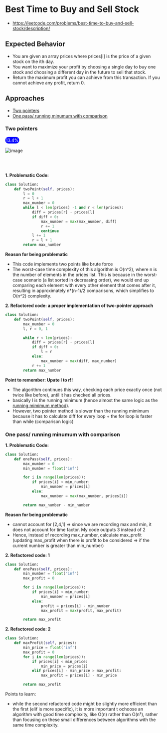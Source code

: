 # Best Time to Buy and Sell Stock

- https://leetcode.com/problems/best-time-to-buy-and-sell-stock/description/

## Expected Behavior

- You are given an array prices where prices[i] is the price of a given stock on the ith day.
- You want to maximize your profit by choosing a single day to buy one stock and choosing a different day in the future to sell that stock.
- Return the maximum profit you can achieve from this transaction. If you cannot achieve any profit, return 0.

## Approaches

- [Two pointers](#two-pointers)
- [One pass/ running minumum with comparison](#one-pass-running-minumum-with-comparison)

### Two pointers

<span style="display: inline-block; background-color: blue; border-radius: 800px; padding:2px; color: white;">
    13.4%
</span>

![image](https://github.com/pol-dev-shinroo/python-algorithm/assets/102004753/474cc4af-81d9-4f44-b714-806ef1691d68)

<br>
<br>

**1. Problematic Code:**

```python
class Solution:
    def twoPoint(self, prices):
        l = 0
        r = l + 1
        max_number = 0
        while l < len(prices) -1 and r < len(prices):
            diff = prices[r] - prices[l]
            if diff > 0:
                max_number = max(max_number, diff)
                r += 1
                continue
            l += 1
            r = l + 1
        return max_number
```

**Reason for being problematic**

- This code implements two points like brute force
- The worst-case time complexity of this algorithm is O(n^2), where n is the number of elements in the prices list. This is because in the worst-case scenario (a list sorted in decreasing order), we would end up comparing each element with every other element that comes after it, resulting in approximately n\*(n-1)/2 comparisons, which simplifies to O(n^2) complexity.

**2. Refactored code: a proper implementation of two-pointer approach**

```python
class Solution:
    def twoPoint(self, prices):
        max_number = 0
        l, r = 0, 1

        while r < len(prices):
            diff = prices[r] - prices[l]
            if diff < 0:
                l = r
            else:
                max_number = max(diff, max_number)
            r += 1
        return max_number
```

**Point to remember: Upate l to r!!**

- The algorithm continues this way, checking each price exactly once (not twice like before), until it has checked all prices.
- basically l is the running minimum (hence almost the same logic as the [running mimimum method](#one-pass-running-minumum-with-comparison)).
- However, two pointer method is slower than the running mimimum because it has to calculate diff for every loop + the for loop is faster than while (comparison logic)

### One pass/ running minumum with comparison

**1. Problematic Code:**

```python
class Solution:
    def onePass(self, prices):
        max_number = 0
        min_number = float("inf")

        for i in range(len(prices)):
            if prices[i] < min_number:
                min_number = prices[i]
            else:
                max_number = max(max_number, prices[i])

        return max_number - min_number
```

**Reason for being problematic**

- cannot account for [2,4,1] => since we are recording max and min, it does not account for time factor. My code outputs 3 instead of 2
- Hence, instead of recording max_number, calculate max_profit (updating max_profit when there is profit to be considered => if the current number is greater than min_number)

**2. Refactored code: 1**

```python
class Solution:
    def onePass(self, prices):
        min_number = float("inf")
        max_profit = 0

        for i in range(len(prices)):
            if prices[i] < min_number:
                min_number = prices[i]
            else:
                profit = prices[i] - min_number
                max_profit = max(profit, max_profit)

        return max_profit
```

**2. Refactored code: 2**

```python
class Solution:
    def maxProfit(self, prices):
        min_price = float('inf')
        max_profit = 0
        for i in range(len(prices)):
            if prices[i] < min_price:
                min_price = prices[i]
            elif prices[i] - min_price > max_profit:
                max_profit = prices[i] - min_price

        return max_profit
```

Points to learn:

- while the second refactored code might be slightly more efficient than the first (elif is more specific), it is more important t ochoose an algorithm with good time complexity, like O(n) rather than O(n²), rather than focusing on these small differences between algorithms with the same time complexity.

